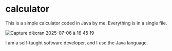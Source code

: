 # calculator

This is a simple calculator coded in Java by me. Everything is in a single file.


![Capture d’écran 2025-07-06 à 16 45 19](https://github.com/user-attachments/assets/c0d67a30-ad20-4b29-a2d4-559bd9ebc928)


I am a self-taught software developer, and I use the Java language.
